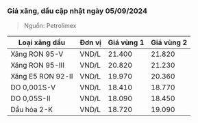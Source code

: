 
### Giá xăng, dầu cập nhật ngày 05/09/2024
> Nguồn: Petrolimex

| Loại xăng dầu     | Đơn vị | Giá vùng 1 | Giá vùng 2 |
|-------------------|--------|------------|------------|
| Xăng RON 95-V     | VND/L  |     21.400 |     21.820 |
| Xăng RON 95-III   | VND/L  |     20.820 |     21.230 |
| Xăng E5 RON 92-II | VND/L  |     19.970 |     20.360 |
| DO 0,001S-V       | VND/L  |     18.410 |     18.770 |
| DO 0,05S-II       | VND/L  |     18.090 |     18.450 |
| Dầu hỏa 2-K       | VND/L  |     18.720 |     19.090 |
